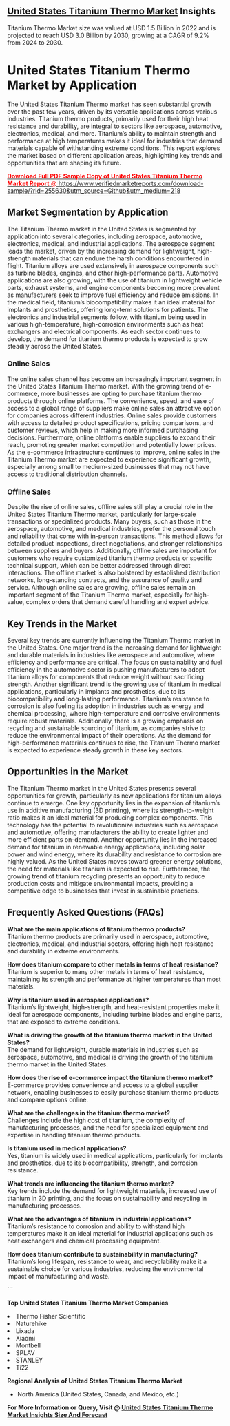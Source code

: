 <h2><a href="https://www.verifiedmarketreports.com/download-sample/?rid=255630&amp;utm_source=Github&amp;utm_medium=218" target="_blank">United States Titanium Thermo Market</a> Insights</h2><p>Titanium Thermo Market size was valued at USD 1.5 Billion in 2022 and is projected to reach USD 3.0 Billion by 2030, growing at a CAGR of 9.2% from 2024 to 2030.</p><p> <h1>United States Titanium Thermo Market by Application</h1> <p>The United States Titanium Thermo market has seen substantial growth over the past few years, driven by its versatile applications across various industries. Titanium thermo products, primarily used for their high heat resistance and durability, are integral to sectors like aerospace, automotive, electronics, medical, and more. Titanium’s ability to maintain strength and performance at high temperatures makes it ideal for industries that demand materials capable of withstanding extreme conditions. This report explores the market based on different application areas, highlighting key trends and opportunities that are shaping its future. <a href="#"><p><span class=""><span style="color: #ff0000;"><strong>Download Full PDF Sample Copy of United States Titanium Thermo Market Report</strong> @ </span><a href="https://www.verifiedmarketreports.com/download-sample/?rid=255630&amp;utm_source=Github&amp;utm_medium=218" target="_blank">https://www.verifiedmarketreports.com/download-sample/?rid=255630&amp;utm_source=Github&amp;utm_medium=218</a></span></p></a></p> <h2>Market Segmentation by Application</h2> <p>The Titanium Thermo market in the United States is segmented by application into several categories, including aerospace, automotive, electronics, medical, and industrial applications. The aerospace segment leads the market, driven by the increasing demand for lightweight, high-strength materials that can endure the harsh conditions encountered in flight. Titanium alloys are used extensively in aerospace components such as turbine blades, engines, and other high-performance parts. Automotive applications are also growing, with the use of titanium in lightweight vehicle parts, exhaust systems, and engine components becoming more prevalent as manufacturers seek to improve fuel efficiency and reduce emissions. In the medical field, titanium’s biocompatibility makes it an ideal material for implants and prosthetics, offering long-term solutions for patients. The electronics and industrial segments follow, with titanium being used in various high-temperature, high-corrosion environments such as heat exchangers and electrical components. As each sector continues to develop, the demand for titanium thermo products is expected to grow steadily across the United States.</p> <h3>Online Sales</h3> <p>The online sales channel has become an increasingly important segment in the United States Titanium Thermo market. With the growing trend of e-commerce, more businesses are opting to purchase titanium thermo products through online platforms. The convenience, speed, and ease of access to a global range of suppliers make online sales an attractive option for companies across different industries. Online sales provide customers with access to detailed product specifications, pricing comparisons, and customer reviews, which help in making more informed purchasing decisions. Furthermore, online platforms enable suppliers to expand their reach, promoting greater market competition and potentially lower prices. As the e-commerce infrastructure continues to improve, online sales in the Titanium Thermo market are expected to experience significant growth, especially among small to medium-sized businesses that may not have access to traditional distribution channels.</p> <h3>Offline Sales</h3> <p>Despite the rise of online sales, offline sales still play a crucial role in the United States Titanium Thermo market, particularly for large-scale transactions or specialized products. Many buyers, such as those in the aerospace, automotive, and medical industries, prefer the personal touch and reliability that come with in-person transactions. This method allows for detailed product inspections, direct negotiations, and stronger relationships between suppliers and buyers. Additionally, offline sales are important for customers who require customized titanium thermo products or specific technical support, which can be better addressed through direct interactions. The offline market is also bolstered by established distribution networks, long-standing contracts, and the assurance of quality and service. Although online sales are growing, offline sales remain an important segment of the Titanium Thermo market, especially for high-value, complex orders that demand careful handling and expert advice.</p> <h2>Key Trends in the Market</h2> <p>Several key trends are currently influencing the Titanium Thermo market in the United States. One major trend is the increasing demand for lightweight and durable materials in industries like aerospace and automotive, where efficiency and performance are critical. The focus on sustainability and fuel efficiency in the automotive sector is pushing manufacturers to adopt titanium alloys for components that reduce weight without sacrificing strength. Another significant trend is the growing use of titanium in medical applications, particularly in implants and prosthetics, due to its biocompatibility and long-lasting performance. Titanium’s resistance to corrosion is also fueling its adoption in industries such as energy and chemical processing, where high-temperature and corrosive environments require robust materials. Additionally, there is a growing emphasis on recycling and sustainable sourcing of titanium, as companies strive to reduce the environmental impact of their operations. As the demand for high-performance materials continues to rise, the Titanium Thermo market is expected to experience steady growth in these key sectors.</p> <h2>Opportunities in the Market</h2> <p>The Titanium Thermo market in the United States presents several opportunities for growth, particularly as new applications for titanium alloys continue to emerge. One key opportunity lies in the expansion of titanium’s use in additive manufacturing (3D printing), where its strength-to-weight ratio makes it an ideal material for producing complex components. This technology has the potential to revolutionize industries such as aerospace and automotive, offering manufacturers the ability to create lighter and more efficient parts on-demand. Another opportunity lies in the increased demand for titanium in renewable energy applications, including solar power and wind energy, where its durability and resistance to corrosion are highly valued. As the United States moves toward greener energy solutions, the need for materials like titanium is expected to rise. Furthermore, the growing trend of titanium recycling presents an opportunity to reduce production costs and mitigate environmental impacts, providing a competitive edge to businesses that invest in sustainable practices.</p> <h2>Frequently Asked Questions (FAQs)</h2> <p><b>What are the main applications of titanium thermo products?</b><br> Titanium thermo products are primarily used in aerospace, automotive, electronics, medical, and industrial sectors, offering high heat resistance and durability in extreme environments.</p> <p><b>How does titanium compare to other metals in terms of heat resistance?</b><br> Titanium is superior to many other metals in terms of heat resistance, maintaining its strength and performance at higher temperatures than most materials.</p> <p><b>Why is titanium used in aerospace applications?</b><br> Titanium’s lightweight, high-strength, and heat-resistant properties make it ideal for aerospace components, including turbine blades and engine parts, that are exposed to extreme conditions.</p> <p><b>What is driving the growth of the titanium thermo market in the United States?</b><br> The demand for lightweight, durable materials in industries such as aerospace, automotive, and medical is driving the growth of the titanium thermo market in the United States.</p> <p><b>How does the rise of e-commerce impact the titanium thermo market?</b><br> E-commerce provides convenience and access to a global supplier network, enabling businesses to easily purchase titanium thermo products and compare options online.</p> <p><b>What are the challenges in the titanium thermo market?</b><br> Challenges include the high cost of titanium, the complexity of manufacturing processes, and the need for specialized equipment and expertise in handling titanium thermo products.</p> <p><b>Is titanium used in medical applications?</b><br> Yes, titanium is widely used in medical applications, particularly for implants and prosthetics, due to its biocompatibility, strength, and corrosion resistance.</p> <p><b>What trends are influencing the titanium thermo market?</b><br> Key trends include the demand for lightweight materials, increased use of titanium in 3D printing, and the focus on sustainability and recycling in manufacturing processes.</p> <p><b>What are the advantages of titanium in industrial applications?</b><br> Titanium’s resistance to corrosion and ability to withstand high temperatures make it an ideal material for industrial applications such as heat exchangers and chemical processing equipment.</p> <p><b>How does titanium contribute to sustainability in manufacturing?</b><br> Titanium’s long lifespan, resistance to wear, and recyclability make it a sustainable choice for various industries, reducing the environmental impact of manufacturing and waste.</p> ```</p><p><strong>Top United States Titanium Thermo Market Companies</strong></p><div data-test-id=""><p><li>Thermo Fisher Scientific</li><li> Naturehike</li><li> Lixada</li><li> Xiaomi</li><li> Montbell</li><li> SPLAV</li><li> STANLEY</li><li> Ti22</li></p><div><strong>Regional Analysis of&nbsp;United States Titanium Thermo Market</strong></div><ul><li dir="ltr"><p dir="ltr">North America&nbsp;(United States, Canada, and Mexico, etc.)</p></li></ul><p><strong>For More Information or Query, Visit @&nbsp;</strong><strong><a href="https://www.verifiedmarketreports.com/product/titanium-thermo-market/?utm_source=Github&amp;utm_medium=218" target="_blank">United States Titanium Thermo Market Insights Size And Forecast</a></strong></p></div>
